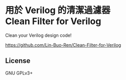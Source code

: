# 用於 Verilog 的清潔過濾器<br>Clean Filter for Verilog
Clean your Verilog design code!

<https://github.com/Lin-Buo-Ren/Clean-Filter-for-Verilog>

## License
GNU GPLv3+ 
